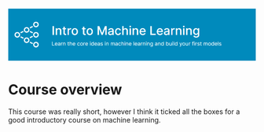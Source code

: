 ![introduction to machine learning banner](https://github.com/yacineMahdid/classroom/blob/master/Kaggle%20Data%20Science%20Course/Intro%20to%20Machine%20Learning/intro_machine_learning.png)

# Course overview
This course was really short, however I think it ticked all the boxes for a good introductory course on machine learning. 
